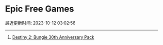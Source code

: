 # Epic Free Games

最近更新时间: 2023-10-12 03:02:56

--- 
1. [Destiny 2: Bungie 30th Anniversary Pack](https://store.epicgames.com/en-US/p/destiny-2) 
